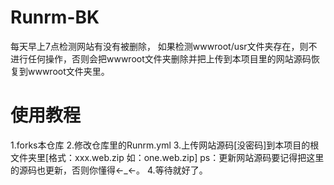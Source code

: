 # Runrm-BK
每天早上7点检测网站有没有被删除，
如果检测wwwroot/usr文件夹存在，则不进行任何操作，否则会把wwwroot文件夹删除并把上传到本项目里的网站源码恢复到wwwroot文件夹里。
# 使用教程
1.forks本仓库
2.修改仓库里的Runrm.yml
3.上传网站源码[没密码]到本项目的根文件夹里[格式：xxx.web.zip 如：one.web.zip]
ps：更新网站源码要记得把这里的源码也更新，否则你懂得←_←。
4.等待就好了。 

